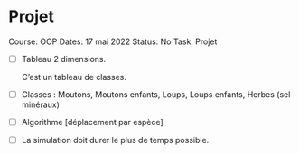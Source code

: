 # Projet

Course: OOP
Dates: 17 mai 2022
Status: No
Task: Projet

- [ ]  Tableau 2 dimensions.
    
    C’est un tableau de classes.
    
- [ ]  Classes : Moutons, Moutons enfants, Loups, Loups enfants, Herbes (sel minéraux)
- [ ]  Algorithme [déplacement par espèce]
- [ ]  La simulation doit durer le plus de temps possible.
